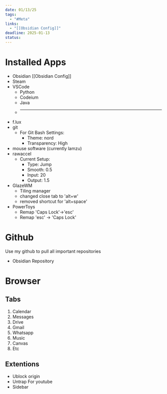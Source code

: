 ```yaml
---
date: 01/13/25
tags:
  - "#Meta"
links:
  - "[[Obsidian Config]]"
deadline: 2025-01-13
status:
---
```

# Installed Apps
- Obsidian [[Obsidian Config]]
- Steam
- VSCode
	- Python
	- Codeium
	- Java
	- ___
- f.lux
- git
    - For Git Bash Settings:
        - Theme: nord
        - Transparency: High
- mouse software (currently lamzu)
- rawaccel
	- Current Setup:
		- Type: Jump
		- Smooth: 0.5
		- Input: 20
		- Output: 1.5
- GlazeWM
	- Tiling manager
	- changed close tab to 'alt+w'
	- removed shortcut for 'alt+space'
- PowerToys
	- Remap 'Caps Lock'->'esc'
	- Remap 'esc' -> 'Caps Lock'
# Github
Use my github to pull all important repositories
- Obsidian Repository
# Browser
## Tabs
1. Calendar
2. Messages
3. Drive
4. Gmail
5. Whatsapp
6. Music
7. Canvas
8. Etc
## Extentions
- Ublock origin
- Untrap For youtube
- Sidebar
